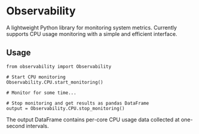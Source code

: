 # Observability
A lightweight Python library for monitoring system metrics. Currently supports CPU usage monitoring with a simple and efficient interface.

## Usage
```
from observability import Observability

# Start CPU monitoring
Observability.CPU.start_monitoring()

# Monitor for some time...

# Stop monitoring and get results as pandas DataFrame
output = Observability.CPU.stop_monitoring()
```

The output DataFrame contains per-core CPU usage data collected at one-second intervals.
